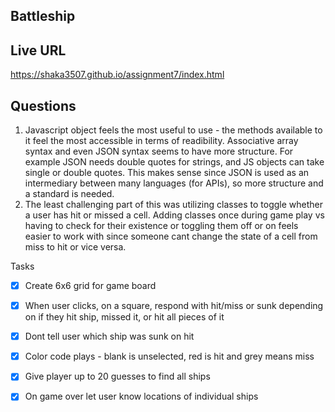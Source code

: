 ## Battleship

## Live URL
https://shaka3507.github.io/assignment7/index.html

## Questions

1. Javascript object feels the most useful to use - the methods available to it feel the most accessible in terms of readibility. Associative array syntax and even JSON syntax seems to have more structure. For example JSON needs double quotes for strings, and JS objects can take single or double quotes. This makes sense since JSON is used as an intermediary between many languages (for APIs), so more structure and a standard is needed.
2. The least challenging part of this was utilizing classes to toggle whether a user has hit or missed a cell. Adding classes once during game play vs having to check for their existence or toggling them off or on feels easier to work with since someone cant change the state of a cell from miss to hit or vice versa.

Tasks
- [x] Create 6x6 grid for game board
- [x] When user clicks, on a square, respond with hit/miss or sunk depending on if they hit ship, missed it, or hit all pieces of it
- [x] Dont tell user which ship was sunk on hit
- [x] Color code plays - blank is unselected, red is hit and grey means miss
- [x] Give player up to 20 guesses to find all ships
- [x] On game over let user know locations of individual ships


